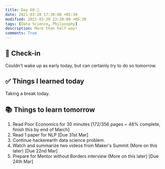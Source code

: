 ```yaml
---
title: Day 60 🍕
date: 2021-03-20 17:30:00 +05:30
modified: 2021-03-20 23:30:00 +05:30
tags: [Data Science, Philosophy]
description: More than half way!
comments: True
---
```


## 📩 Check-in

Couldn't wake up as early today, but can certainly try to do so tomorrow.

## ✅ Things I learned today

Taking a break today.

## 📚 Things to learn tomorrow

1. Read Poor Economics for 30 minutes [172/356 pages = 48% complete, finish this by end of March]
2. Read 1 paper for NLP [Due 31st Mar]
3. Continue hackerearth data science problem.
4. Watch and summarize two videos from Maker's Summit (More on this later) [Due 22nd Mar]
5. Prepare for Mentor without Borders interview (More on this later) [Due 24th Mar]
